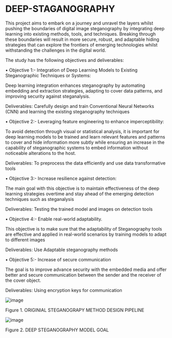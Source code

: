 # DEEP-STAGANOGRAPHY

This project aims to embark on a journey and unravel the layers whilst pushing the 
boundaries of digital image steganography by integrating deep learning into existing methods, tools, and techniques. Breaking 
through these boundaries will result in more secure, robust, and adaptable hiding strategies that can explore the frontiers of 
emerging technologies whilst withstanding the challenges in the digital world. 


The study has the following objectives and deliverables: 


• Objective 1:- Integration of Deep Learning Models to Existing Steganographic Techniques or 
Systems: 

Deep learning integration enhances steganography by automating embedding and extraction strategies, adapting to 
cover data patterns, and improving security against steganalysis.  

Deliverables: Carefully design and train Conventional Neural Networks (CNN) and learning the existing 
steganography techniques 


• Objective 2:- Leveraging feature engineering to enhance imperceptibility: 

To avoid detection through visual or statistical analysis, it is important for deep learning models to be trained and 
learn relevant features and patterns to cover and hide information more subtly while ensuring an increase in the 
capability of steganographic systems to embed information without noticeable alterations to the host. 

Deliverables: To preprocess the data efficiently and use data transformative tools 


• Objective 3:- Increase resilience against detection: 

The main goal with this objective is to maintain effectiveness of the deep learning strategies overtime and stay ahead 
of the emerging detection techniques such as steganalysis 

Deliverables: Testing the trained model and images on detection tools  


• Objective 4:- Enable real-world adaptability. 

This objective is to make sure that the adaptability of Steganography tools are effective  and applied in real-world 
scenarios by training models to adapt to different images  

Deliverables: Use Adaptable steganography methods 

• Objective 5:- Increase of  secure communication 

The goal is to improve advance security with the embedded media and offer better and secure communication 
between the sender and the receiver of the cover object.  

Deliverables: Using encryption keys for communication



![image](https://github.com/user-attachments/assets/2ba99626-8781-4793-8bef-95616dc0c660)

Figure 1. ORIGINIAL STEGANOGRAPY METHOD DESIGN PIPELINE 


![image](https://github.com/user-attachments/assets/c0bb7a35-30ac-400c-a6be-477231376371)


Figure 2. DEEP STEGANOGRAPHY MODEL GOAL
